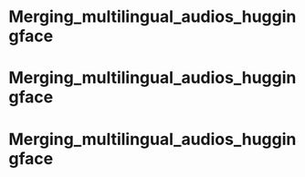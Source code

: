 # Merging_multilingual_audios_huggingface
# Merging_multilingual_audios_huggingface
# Merging_multilingual_audios_huggingface
